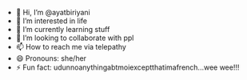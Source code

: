 - 👋 Hi, I’m @ayatbiriyani
- 👀 I’m interested in life
- 🌱 I’m currently learning stuff
- 💞️ I’m looking to collaborate with ppl
- 📫 How to reach me via telepathy
- 😄 Pronouns: she/her
- ⚡ Fun fact: udunnoanythingabtmoiexceptthatimafrench...wee wee!!!

<!---
ayatbiriyani/ayatbiriyani is a ✨ special ✨ repository because its `README.md` (this file) appears on your GitHub profile.
You can click the Preview link to take a look at your changes.
--->
